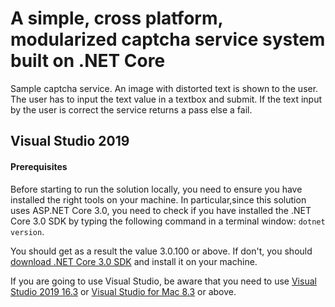 ﻿# A simple, cross platform, modularized captcha service system built on .NET Core 

Sample captcha service. An image with distorted text is shown to the user. The user has to input the text value in a textbox and submit. If the text input by the user is correct the service returns a pass else a fail.

## Visual Studio 2019

#### Prerequisites

Before starting to run the solution locally, you need to ensure you have installed the right tools on your machine. In particular,since this solution uses ASP.NET Core 3.0, you need to check if you have installed the .NET Core 3.0 SDK by typing the following command in a terminal window: `dotnet version`.

You should get as a result the value 3.0.100 or above. If don't, you should [download .NET Core 3.0 SDK](https://dotnet.microsoft.com/download/dotnet-core/3.0) and install it on your machine.

If you are going to use Visual Studio, be aware that you need to use [Visual Studio 2019 16.3](https://devblogs.microsoft.com/visualstudio/dot-net-core-support-in-visual-studio-2019-version-16-3/) or [Visual Studio for Mac 8.3](https://devblogs.microsoft.com/visualstudio/visual-studio-2019-for-mac-version-8-3/) or above.  
